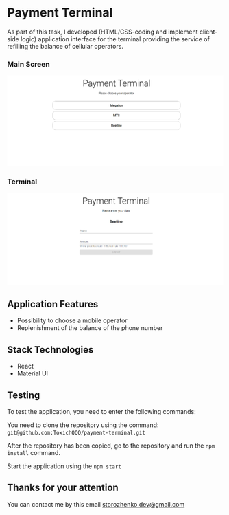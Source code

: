 # Payment Terminal

As part of this task, I developed (HTML/CSS-coding and implement client-side logic) application interface for the terminal providing the service of refilling the balance of cellular operators.

### Main Screen

![img](./src/assests/images/home.png)

### Terminal

![img](./src/assests/images/terminal.png)

## Application Features

- Possibility to choose a mobile operator
- Replenishment of the balance of the phone number

## Stack Technologies

- React
- Material UI

## Testing

To test the application, you need to enter the following commands:

You need to clone the repository using the command: `git@github.com:ToxichQQQ/payment-terminal.git`

After the repository has been copied, go to the repository and run the `npm install` command.

Start the application using the `npm start`

## Thanks for your attention

You can contact me by this email storozhenko.dev@gmail.com
